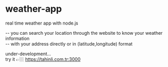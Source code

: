 # weather-app
real time weather app with node.js

-- you can search your location through the website to know your weather information <br />
-- with your address directly or in (latitude,longitude) format <br />

under-development... <br />
try it 👉🏼 https://tahinli.com.tr:3000
